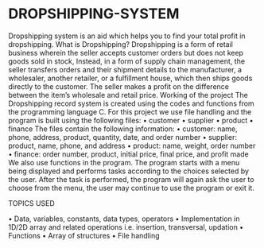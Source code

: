 # DROPSHIPPING-SYSTEM
Dropshipping system is an aid which helps you to find your total profit in dropshipping.
What is Dropshipping?
Dropshipping is a form of retail business wherein the seller accepts customer orders but does not keep goods sold in stock, Instead, in a form of supply chain management, the seller transfers orders and their shipment details to the manufacturer, a wholesaler, another retailer, or a fulfillment house, which then ships goods directly to the customer. The seller makes a profit on the difference between the item’s wholesale and retail price.
Working of the project
The Dropshipping record system is created using the codes and functions from the programming language C. For this project we use file handling and the program is built using the following files:
•	customer
•	supplier
•	product
•	finance
The files contain the following information:
•	customer: name, phone, address, product, quantity, date, and order number
•	supplier: product, name, phone, and address
•	product: name, weight, order number
•	finance: order number, product, initial price, final price, and profit made
We also use functions in the program.
The program starts with a menu being displayed and performs tasks according to the choices selected by the user.
After the task is performed, the program will again ask the user to choose from the menu, the user may continue to use the program or exit it. 

TOPICS USED

•	Data, variables, constants, data types, operators
•	Implementation in 1D/2D array and related operations i.e. insertion, transversal, updation
•	Functions
•	Array of structures
•	File handling
